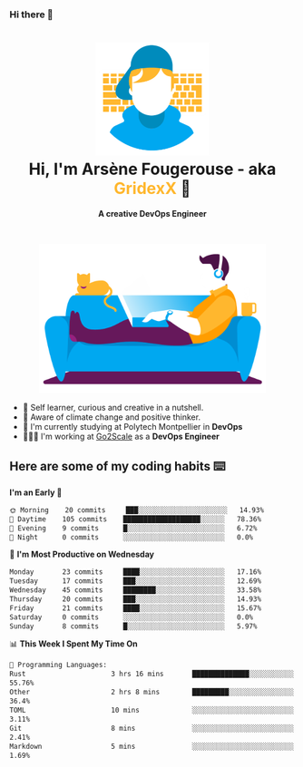 ### Hi there 👋

<!--
**GridexX/gridexx** is a ✨ _special_ ✨ repository because its `README.md` (this file) appears on your GitHub profile.

Here are some ideas to get you started:

- 🔭 I’m currently working on ...
- 🌱 I’m currently learning ...
- 👯 I’m looking to collaborate on ...
- 🤔 I’m looking for help with ...
- 💬 Ask me about ...
- 📫 How to reach me: ...
- 😄 Pronouns: ...
- ⚡ Fun fact: ...
-->


<!-- Header -->
<h1 align="center">
  <img src="./images/user_profile.png" width="200">
  <br>
  Hi, I'm Arsène Fougerouse - aka <span style="color:#ffb72e">GridexX</span> 👋
</h1>


<p align="center">
  <b>A creative DevOps Engineer </b>
</p>
<br/>
<p align="center">
  <img src="./images/man_couch.png" width="400">
</p>

- 🎨 Self learner, curious and creative in a nutshell. 
- 🌱 Aware of climate change and positive thinker.
- 📕 I'm currently studying at Polytech Montpellier in **DevOps**
- 👨🏻‍💻 I'm working at [Go2Scale](r2devops.io) as a **DevOps Engineer**


## Here are some of my coding habits ⌨️

<!-- Add a section about tech and Ops stack
  Like this one : https://github.com/Xanthus58#-tech-stack
-->
<!--START_SECTION:waka-->
**I'm an Early 🐤** 

```text
🌞 Morning    20 commits     ███░░░░░░░░░░░░░░░░░░░░░░   14.93% 
🌆 Daytime    105 commits    ███████████████████░░░░░░   78.36% 
🌃 Evening    9 commits      █░░░░░░░░░░░░░░░░░░░░░░░░   6.72% 
🌙 Night      0 commits      ░░░░░░░░░░░░░░░░░░░░░░░░░   0.0%

```
📅 **I'm Most Productive on Wednesday** 

```text
Monday       23 commits     ████░░░░░░░░░░░░░░░░░░░░░   17.16% 
Tuesday      17 commits     ███░░░░░░░░░░░░░░░░░░░░░░   12.69% 
Wednesday    45 commits     ████████░░░░░░░░░░░░░░░░░   33.58% 
Thursday     20 commits     ███░░░░░░░░░░░░░░░░░░░░░░   14.93% 
Friday       21 commits     ████░░░░░░░░░░░░░░░░░░░░░   15.67% 
Saturday     0 commits      ░░░░░░░░░░░░░░░░░░░░░░░░░   0.0% 
Sunday       8 commits      █░░░░░░░░░░░░░░░░░░░░░░░░   5.97%

```


📊 **This Week I Spent My Time On** 

```text
💬 Programming Languages: 
Rust                     3 hrs 16 mins       ██████████████░░░░░░░░░░░   55.76% 
Other                    2 hrs 8 mins        █████████░░░░░░░░░░░░░░░░   36.4% 
TOML                     10 mins             ░░░░░░░░░░░░░░░░░░░░░░░░░   3.11% 
Git                      8 mins              ░░░░░░░░░░░░░░░░░░░░░░░░░   2.41% 
Markdown                 5 mins              ░░░░░░░░░░░░░░░░░░░░░░░░░   1.69%

```


<!--END_SECTION:waka-->
